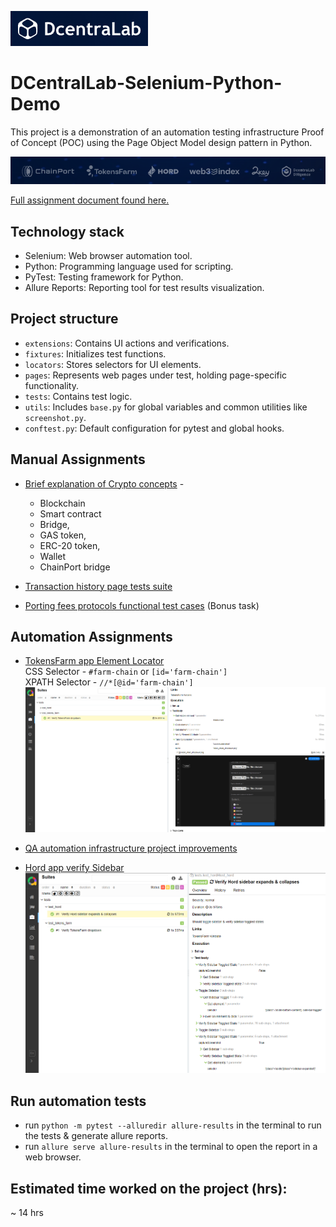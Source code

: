 ![DCentralLab](assets/assignment/DCentralLab_logo.png)

# DCentralLab-Selenium-Python-Demo

This project is a demonstration of an automation testing infrastructure Proof of Concept (POC) using the Page Object Model design pattern in Python.

![DCentralLab Products](assets/assignment/DCentralLab_products.png)

[Full assignment document found here.](assets/assignment/DCentraLab%20-%20QA%20&%20Support%20Engineer%20-%20Home%20Assignments.md)


## Technology stack
* Selenium: Web browser automation tool.
* Python: Programming language used for scripting.
* PyTest: Testing framework for Python.
* Allure Reports: Reporting tool for test results visualization.


## Project structure
* `extensions`: Contains UI actions and verifications.
* `fixtures`: Initializes test functions.
* `locators`: Stores selectors for UI elements.
* `pages`: Represents web pages under test, holding page-specific functionality.
* `tests`: Contains test logic.
* `utils`: Includes `base.py` for global variables and common utilities like `screenshot.py`.
* `conftest.py`: Default configuration for pytest and global hooks.




## Manual Assignments
* [Brief explanation of Crypto concepts](manual/crypto_concepts.md) -
    - Blockchain
    - Smart contract
    - Bridge, 
    - GAS token, 
    - ERC-20 token, 
    - Wallet 
    - ChainPort bridge

* [Transaction history page tests suite](manual/transaction_tab_test_cases.md)
* [Porting fees protocols functional test cases](manual/porting_fees_protocols_test_cases.md) (Bonus task)


## Automation Assignments
* [TokensFarm app Element Locator](tests/test_tokens_farm.py)\
CSS Selector - `#farm-chain` or `[id='farm-chain']`\
XPATH Selector - `//*[@id='farm-chain']`
![allure_report_tokens_farm_test](assets/allure_reports/allure_report_tokens_farm_test.png "allure_report_tokens_farm_test")

* [QA automation infrastructure project improvements](infra_improvements.md)

* [Hord app verify Sidebar](tests/test_hord.py)
![allure_report_hord_sidebar_test](assets/allure_reports/allure_report_hord_sidebar_test.png "allure_report_hord_sidebar_test")


## Run automation tests
* run `python -m pytest --alluredir allure-results` in the terminal to run the tests & generate allure reports.
* run `allure serve allure-results` in the terminal to open the report in a web browser.

## Estimated time worked on the project (hrs): 
~ 14 hrs